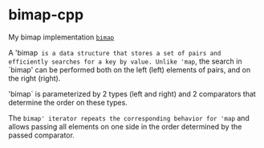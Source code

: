# bimap-cpp

My bimap implementation [`bimap`](https://en.wikipedia.org/wiki/Bidirectional_map)  

A 'bimap` is a data structure that stores a set of pairs and efficiently searches for a key by value. Unlike 'map`, the search in `bimap' can be performed both on the left (left) elements of pairs, and on the right (right).

'bimap` is parameterized by 2 types (left and right) and 2 comparators that determine the order on these types.

The `bimap' iterator repeats the corresponding behavior for 'map` and allows passing all elements on one side in the order determined by the passed comparator.
